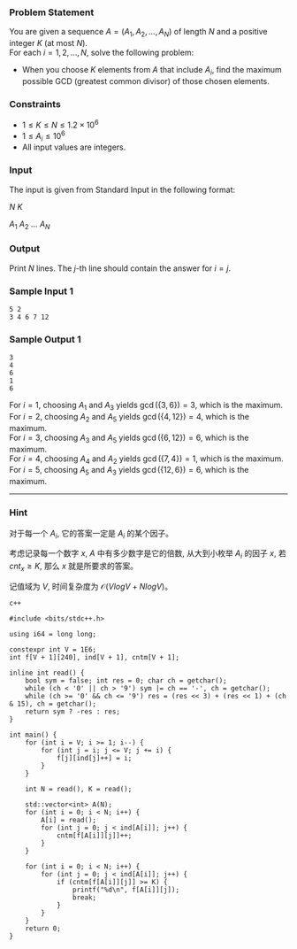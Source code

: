 ### Problem Statement

You are given a sequence $A = (A_1, A_2, \dots, A_N)$ of length $N$ and a positive integer $K$ (at most $N$).  
For each $i = 1, 2, \dots, N$, solve the following problem:

-   When you choose $K$ elements from $A$ that include $A_i$, find the maximum possible GCD (greatest common divisor) of those chosen elements.

### Constraints

-   $1 \leq K \leq N \leq 1.2 \times 10^6$
-   $1 \leq A_i \leq 10^6$
-   All input values are integers.

### Input

The input is given from Standard Input in the following format:

$N$ $K$

$A_1$ $A_2$ $\dots$ $A_N$


### Output

Print $N$ lines. The $j$\-th line should contain the answer for $i=j$.

### Sample Input 1

```
5 2
3 4 6 7 12
```

### Sample Output 1

```
3
4
6
1
6
```

For $i=1$, choosing $A_1$ and $A_3$ yields $\gcd(\lbrace 3,6 \rbrace) = 3$, which is the maximum.  
For $i=2$, choosing $A_2$ and $A_5$ yields $\gcd(\lbrace 4,12 \rbrace) = 4$, which is the maximum.  
For $i=3$, choosing $A_3$ and $A_5$ yields $\gcd(\lbrace 6,12 \rbrace) = 6$, which is the maximum.  
For $i=4$, choosing $A_4$ and $A_2$ yields $\gcd(\lbrace 7,4 \rbrace) = 1$, which is the maximum.  
For $i=5$, choosing $A_5$ and $A_3$ yields $\gcd(\lbrace 12,6 \rbrace) = 6$, which is the maximum.

--------------

### Hint
对于每一个 $A_i$, 它的答案一定是 $A_i$ 的某个因子。

考虑记录每一个数字 $x$, $A$ 中有多少数字是它的倍数, 从大到小枚举 $A_i$ 的因子 $x$, 若 $cnt_x \ge K$, 那么 $x$ 就是所要求的答案。

记值域为 $V$, 时间复杂度为 $\mathcal{O}(VlogV + NlogV)$。

```
c++

#include <bits/stdc++.h>

using i64 = long long;

constexpr int V = 1E6;
int f[V + 1][240], ind[V + 1], cntm[V + 1];

inline int read() {
	bool sym = false; int res = 0; char ch = getchar();
	while (ch < '0' || ch > '9') sym |= ch == '-', ch = getchar();
	while (ch >= '0' && ch <= '9') res = (res << 3) + (res << 1) + (ch & 15), ch = getchar();
	return sym ? -res : res;
}

int main() {
	for (int i = V; i >= 1; i--) {
		for (int j = i; j <= V; j += i) {
			f[j][ind[j]++] = i;
		}
	}
	
	int N = read(), K = read();
	
	std::vector<int> A(N);
	for (int i = 0; i < N; i++) {
		A[i] = read();
		for (int j = 0; j < ind[A[i]]; j++) {
			cntm[f[A[i]][j]]++;
		}
	}
	
	for (int i = 0; i < N; i++) {
		for (int j = 0; j < ind[A[i]]; j++) {
			if (cntm[f[A[i]][j]] >= K) {
				printf("%d\n", f[A[i]][j]);
				break;
			}
		}
	}
	return 0;
}
```
